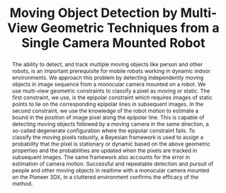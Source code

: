 ---
layout: project-page-new
title: "Moving Object Detection by Multi-View Geometric Techniques from a Single Camera Mounted Robot"
authors:
  - name: Abhijit Kundu
    sup: #
  - name: K. Madhava Krishna
    sup: #
  - name: Jayanthi Sivaswamy
    sup: #
affiliations:
  - name: IIIT Hyderabad, India
    link: https://robotics.iiit.ac.in
    sup: #
permalink: publications/2009/Kundu_Moving-Object-Detection
abstract: "The ability to detect, and track multiple moving objects like person and other robots, is an important prerequisite for mobile robots working in dynamic indoor environments. We approach this problem by detecting independently moving objects in image sequence from a monocular camera mounted
on a robot. We use multi-view geometric constraints to classify a pixel as moving or static. The first constraint, we use, is the epipolar constraint which requires images of static points to
lie on the corresponding epipolar lines in subsequent images. In the second constraint, we use the knowledge of the robot motion to estimate a bound in the position of image pixel along the epipolar line. This is capable of detecting moving objects followed by a moving camera in the same direction, a so-called degenerate configuration where the epipolar constraint fails. To classify the moving pixels robustly, a Bayesian framework is used to assign a probability that the pixel is stationary
or dynamic based on the above geometric properties and the probabilities are updated when the pixels are tracked in subsequent images. The same framework also accounts for the error in estimation of camera motion. Successful and repeatable detection and pursuit of people and other moving objects in
realtime with a monocular camera mounted on the Pioneer 3DX, in a cluttered environment confirms the efficacy of the method."
paper: https://robotics.iiit.ac.in/uploads/Main/Publications/abhijit_etal_iros2009.pdf
# iframe: https://www.youtube.com/embed/jhjskX4FQwA

---